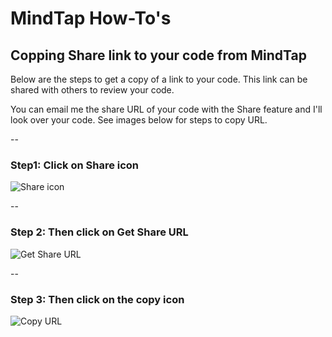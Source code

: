 # MindTap How-To's

## Copping Share link to your code from MindTap

Below are the steps to get a copy of a link to your code. This link can be shared with others to review your code.

You can email me the share URL of your code with the Share feature and I'll look over your code. See images below for steps to copy URL.

--

### Step1: Click on Share icon

![Share icon](https://blainjonesacc.github.io/Pages/MindTap_Share_URL/MindTap_share-1.png)
<!-- <img src="https://blainjonesacc.github.io/Pages/MindTap_Share_URL/MindTap_share-1.png" width="400px" /> -->

--

### Step 2: Then click on Get Share URL

![Get Share URL](https://blainjonesacc.github.io/Pages/MindTap_Share_URL/MindTap_share-2.png)
<!-- <img src="https://blainjonesacc.github.io/Pages/MindTap_Share_URL/MindTap_share-2.png" width="400px" /> -->

--

### Step 3: Then click on the copy icon

![Copy URL](https://blainjonesacc.github.io/Pages/MindTap_Share_URL/MindTap_share-3.png)
<!-- <img src="https://blainjonesacc.github.io/Pages/MindTap_Share_URL/MindTap_share-3.png" width="400px" /> -->

